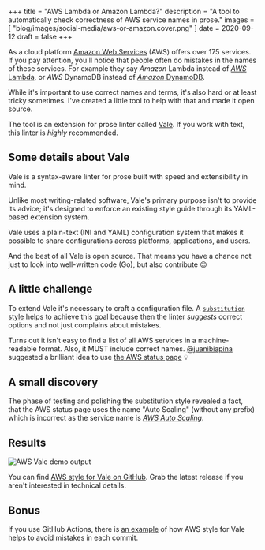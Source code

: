+++
title = "AWS Lambda or Amazon Lambda?"
description = "A tool to automatically check correctness of AWS service names in prose."
images = [
  "blog/images/social-media/aws-or-amazon.cover.png"
]
date = 2020-09-12
draft = false
+++

As a cloud platform [Amazon Web Services][aws] (AWS) offers over 175 services. If you pay attention, you'll notice that people often do mistakes in the names of these services. For example they say *Amazon* Lambda instead of [*AWS* Lambda][lambda], or *AWS* DynamoDB instead of [*Amazon* DynamoDB][dynamodb].

While it's important to use correct names and terms, it's also hard or at least tricky sometimes. I've created a little tool to help with that and made it open source.

<!--more-->

The tool is an extension for prose linter called [Vale][vale]. If you work with text, this linter is *highly* recommended.

## Some details about Vale

Vale is a syntax-aware linter for prose built with speed and extensibility in mind.

Unlike most writing-related software, Vale's primary purpose isn't to provide its advice; it's designed to enforce an existing style guide through its YAML-based extension system.

Vale uses a plain-text (INI and YAML) configuration system that makes it possible to share configurations across platforms, applications, and users.

And the best of all Vale is open source. That means you have a chance not just to look into well-written code (Go), but also contribute :wink:

## A little challenge

To extend Vale it's necessary to craft a configuration file. A [`substitution` style][vale-substitution] helps to achieve this goal because then the linter *suggests* correct options and not just complains about mistakes.

Turns out it isn't easy to find a list of all AWS services in a machine-readable format. Also, it MUST include correct names. [@juanibiapina](https://github.com/juanibiapina) suggested a brilliant idea to use [the AWS status page][aws-status] :bulb:

## A small discovery

The phase of testing and polishing the substitution style revealed a fact, that the AWS status page uses the name "Auto Scaling" (without any prefix) which is incorrect as the service name is [*AWS Auto Scaling*][auto-scaling].

## Results

![AWS Vale demo output][screenshot-aws-vale-demo-output]

You can find [AWS style for Vale on GitHub][vale-aws]. Grab the latest release if you aren't interested in technical details.

## Bonus

If you use GitHub Actions, there is [an example][vale-aws-demo] of how AWS style for Vale helps to avoid mistakes in each commit.

[aws]: https://aws.amazon.com/what-is-aws/
[lambda]: https://aws.amazon.com/lambda/
[dynamodb]: https://aws.amazon.com/dynamodb/
[vale]: https://docs.errata.ai/vale/about
[microsoft-style]: https://docs.microsoft.com/en-us/style-guide/welcome/
[vale-substitution]: https://docs.errata.ai/vale/styles#substitution
[aws-status]: https://status.aws.amazon.com/
[list]: https://github.com/soulim/vale-aws/blob/f30baab722f0b059af4c77f0b606e0716f7d451f/bin/list
[gen]: https://github.com/soulim/vale-aws/blob/f30baab722f0b059af4c77f0b606e0716f7d451f/bin/gen
[auto-scaling]: https://aws.amazon.com/de/autoscaling/
[screenshot-aws-vale-demo-output]: /blog/images/screenshot-aws-vale-demo-output.png
[vale-aws]: https://github.com/soulim/vale-aws
[vale-aws-demo]: https://github.com/soulim/vale-aws-demo/pull/1/checks?check_run_id=1078148144
